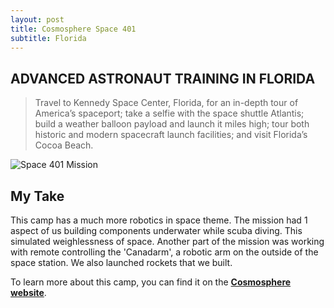 ```yaml
---
layout: post
title: Cosmosphere Space 401
subtitle: Florida
---
```


## ADVANCED **ASTRONAUT TRAINING** IN FLORIDA

> Travel to Kennedy Space Center, Florida, for an in-depth tour of America’s spaceport; take a selfie with the space shuttle Atlantis; build a weather balloon payload and launch it miles high; tour both historic and modern spacecraft launch facilities; and visit Florida’s Cocoa Beach.

![Space 401 Mission](https://cosmo.org/assets/uploads/media/_gallery_constrained/401_1.jpg "Space 401 Mission")

## My Take

This camp has a much more robotics in space theme. The mission had 1 aspect of us building components underwater while scuba diving. This simulated weighlessness of space. Another part of the mission was working with remote controlling the 'Canadarm', a robotic arm on the outside of the space station. We also launched rockets that we built.

To learn more about this camp, you can find it on the [**Cosmosphere website**](https://cosmo.org/education/camps/space-401).